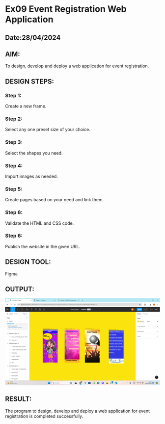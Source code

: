 # Ex09 Event Registration Web Application
## Date:28/04/2024

## AIM:
To design, develop and deploy a web application for event registration.

## DESIGN STEPS:

### Step 1:
Create a new frame.

### Step 2:
Select any one preset size of your choice.

### Step 3:
Select the shapes you need.

### Step 4:
Import images as needed.

### Step 5:
Create pages based on your need and link them.

### Step 6:

Validate the HTML and CSS code.

### Step 6:

Publish the website in the given URL.

## DESIGN TOOL:
Figma



## OUTPUT:
![alt text](<Screenshot 2024-04-28 210447.png>)

## RESULT:
The program to design, develop and deploy a web application for event registration is completed successfully.
